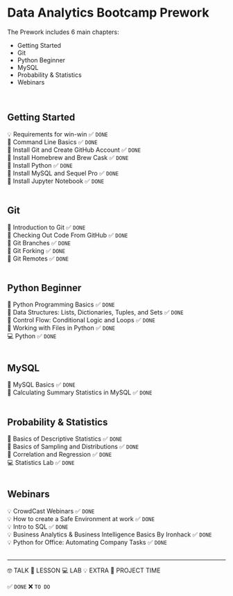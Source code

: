 # Data Analytics Bootcamp Prework

The Prework includes 6 main chapters: 
  + Getting Started
  + Git
  + Python Beginner
  + MySQL
  + Probability & Statistics
  + Webinars
<br/>

## Getting Started

💡 Requirements for win-win ✅ `DONE` <br/>
📗 Command Line Basics ✅ `DONE` <br/> 
📗 Install Git and Create GitHub Account ✅ `DONE` <br/>
📗 Install Homebrew and Brew Cask ✅ `DONE` <br/>
📗 Install Python ✅ `DONE` <br/>
📗 Install MySQL and Sequel Pro ✅ `DONE` <br/>
📗 Install Jupyter Notebook ✅ `DONE` <br/>
<br/>

## Git

📗 Introduction to Git ✅ `DONE` <br/> 
📗 Checking Out Code From GitHub ✅ `DONE` <br/>
📗 Git Branches ✅ `DONE` <br/>
📗 Git Forking ✅ `DONE` <br/>
📗 Git Remotes ✅ `DONE` <br/>
<br/>

## Python Beginner

📗 Python Programming Basics ✅ `DONE` <br/> 
📗 Data Structures: Lists, Dictionaries, Tuples, and Sets ✅ `DONE` <br/>
📗 Control Flow: Conditional Logic and Loops ✅ `DONE` <br/>
📗 Working with Files in Python ✅ `DONE` <br/>
💻 Python ✅ `DONE` <br/> 
<br/>

## MySQL

📗 MySQL Basics ✅ `DONE` <br/> 
📗 Calculating Summary Statistics in MySQL ✅ `DONE` <br/>
<br/>

## Probability & Statistics

📗 Basics of Descriptive Statistics ✅ `DONE` <br/> 
📗 Basics of Sampling and Distributions ✅ `DONE` <br/>
📗 Correlation and Regression ✅ `DONE` <br/>
💻 Statistics Lab ✅ `DONE` <br/> 
<br/>

## Webinars

💡 CrowdCast Webinars ✅ `DONE` <br/>
💡 How to create a Safe Environment at work ✅ `DONE` <br/>
💡 Intro to SQL ✅ `DONE` <br/>
💡 Business Analytics & Business Intelligence Basics By Ironhack ✅ `DONE` <br/>
💡 Python for Office: Automating Company Tasks ✅ `DONE` <br/>
<br/>


****
🤓 TALK 
📗 LESSON 
💻 LAB 
💡 EXTRA
💪 PROJECT TIME

✅ `DONE`
❌ `TO DO`
